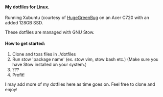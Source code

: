 #### My dotfiles for Linux. ####
Running Xubuntu (courtesy of [HugeGreenBug](https://github.com/hugegreenbug) on
an Acer C720 with an added 128GB SSD.

These dotfiles are managed with GNU Stow.

#### How to get started: ####
1. Clone and toss files in ./dotfiles
2. Run stow 'package name' (ex. stow vim, stow bash etc.) (Make sure you have
   Stow installed on your system.)
3. ???
4. Profit!

I may add more of my dotfiles here as time goes on. Feel free to clone and 
enjoy!
